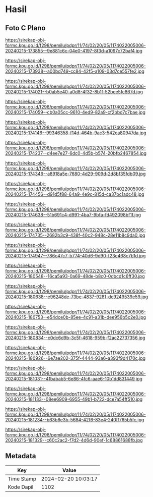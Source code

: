 # Hasil

## Foto C Plano

https://sirekap-obj-formc.kpu.go.id/f298/pemilu/pdpr/11/74/02/20/05/1174022005006-20240215-173855--9e881c6c-04e0-4197-8f3d-a1097c72baf4.jpg

https://sirekap-obj-formc.kpu.go.id/f298/pemilu/pdpr/11/74/02/20/05/1174022005006-20240215-173938--a00bd749-cc84-42f5-a109-03d7ce557fe2.jpg

https://sirekap-obj-formc.kpu.go.id/f298/pemilu/pdpr/11/74/02/20/05/1174022005006-20240215-174021--b0ab5e40-a0d8-4f32-8b1f-52bee5fc867d.jpg

https://sirekap-obj-formc.kpu.go.id/f298/pemilu/pdpr/11/74/02/20/05/1174022005006-20240215-174059--cb0a05cc-9610-4ed9-82a9-cf2bbd7c7bae.jpg

https://sirekap-obj-formc.kpu.go.id/f298/pemilu/pdpr/11/74/02/20/05/1174022005006-20240215-174146--99346358-f14d-464b-9ac3-542ea80947da.jpg

https://sirekap-obj-formc.kpu.go.id/f298/pemilu/pdpr/11/74/02/20/05/1174022005006-20240215-174237--d4ee7e27-6dc0-4d5b-b574-20bfb2467854.jpg

https://sirekap-obj-formc.kpu.go.id/f298/pemilu/pdpr/11/74/02/20/05/1174022005006-20240215-174346--a8918a5e-7680-4d29-909d-2d8bf35fdb09.jpg

https://sirekap-obj-formc.kpu.go.id/f298/pemilu/pdpr/11/74/02/20/05/1174022005006-20240215-174456--d91d5f88-64a9-4e9c-815d-ca37bc1adc48.jpg

https://sirekap-obj-formc.kpu.go.id/f298/pemilu/pdpr/11/74/02/20/05/1174022005006-20240215-174638--51b691c4-d991-4ba7-9bfa-fd492098bf1f.jpg

https://sirekap-obj-formc.kpu.go.id/f298/pemilu/pdpr/11/74/02/20/05/1174022005006-20240215-174735--2682b3c9-438f-40c2-948c-28e11b8c9da0.jpg

https://sirekap-obj-formc.kpu.go.id/f298/pemilu/pdpr/11/74/02/20/05/1174022005006-20240215-174947--786c47c7-b774-40d6-9d90-f23e468c7b1d.jpg

https://sirekap-obj-formc.kpu.go.id/f298/pemilu/pdpr/11/74/02/20/05/1174022005006-20240215-180548--16ca5a93-0a69-48de-b8c0-0dbcd1c6ff30.jpg

https://sirekap-obj-formc.kpu.go.id/f298/pemilu/pdpr/11/74/02/20/05/1174022005006-20240215-180638--e96248de-73be-4837-9281-dc9249539e59.jpg

https://sirekap-obj-formc.kpu.go.id/f298/pemilu/pdpr/11/74/02/20/05/1174022005006-20240215-180753--e54dce0b-85ee-4c91-a31b-dee956b5c2e0.jpg

https://sirekap-obj-formc.kpu.go.id/f298/pemilu/pdpr/11/74/02/20/05/1174022005006-20240215-180834--c0dc6d9b-3c5f-4618-959b-f2ac22737356.jpg

https://sirekap-obj-formc.kpu.go.id/f298/pemilu/pdpr/11/74/02/20/05/1174022005006-20240215-180926--6e7ae202-375f-4444-93a6-a393f9d4170c.jpg

https://sirekap-obj-formc.kpu.go.id/f298/pemilu/pdpr/11/74/02/20/05/1174022005006-20240215-181031--41babab5-6e86-4fc6-aae6-10b1dd831449.jpg

https://sirekap-obj-formc.kpu.go.id/f298/pemilu/pdpr/11/74/02/20/05/1174022005006-20240215-181133--08ee6909-6955-49b1-b722-dce7a54ff510.jpg

https://sirekap-obj-formc.kpu.go.id/f298/pemilu/pdpr/11/74/02/20/05/1174022005006-20240215-181234--b63b6e3b-5684-42f6-83e4-240ff765b5fc.jpg

https://sirekap-obj-formc.kpu.go.id/f298/pemilu/pdpr/11/74/02/20/05/1174022005006-20240215-181329--c60c2ac2-f7d2-4d6d-90ef-1c68861688fb.jpg


## Metadata

| Key        | Value               |
| ---------- | ------------------- |
| Time Stamp | 2024-02-20 10:03:17 |
| Kode Dapil | 1102                |



